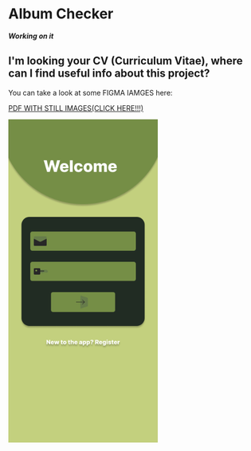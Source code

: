 # Album Checker

***Working on it*** 

## I'm looking your CV (Curriculum Vitae), where can I find useful info about this project?
You can take a look at some FIGMA IAMGES here:

[PDF WITH STILL IMAGES(CLICK HERE!!!)](https://github.com/juanfranciscocis/Album_Checker/blob/ab744a226c32a4810acb4af7a8ddfce78bf10d3a/ALBUM%20CHECKER%20FIGMA.pdf)

<p float="left">
  <img src="https://github.com/juanfranciscocis/Album_Checker/blob/b3c299b98aad7ace61044fc3138bd2fd733bac61/FIGMA%20IMAGES/1.png"width="300"/>
</p>

